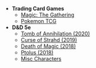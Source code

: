 - **Trading Card Games**
  - [Magic: The Gathering](/games/tcg/mtg.md)
  - [Pokemon TCG](/games/tcg/pokemon-tcg.md)
- **D&D 5e**
  - [Tomb of Annihilation (2020)](/games/ttrpgs/dnd-5e/tomb-of-annihilation-2020.md)
  - [Curse of Strahd (2019)](/games/ttrpgs/dnd-5e/curse-of-strahd-2019.md)
  - [Death of Magic (2018)](/games/ttrpgs/dnd-5e/death-of-magic-2018.md)
  - [Ptolus (2018)](/games/ttrpgs/dnd-5e/ptolus-2018.md)
  - [Misc Characters](/games/ttrpgs/dnd-5e/misc-characters.md)